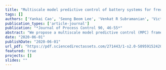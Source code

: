 ```yaml
---
title: "Multiscale model predictive control of battery systems for frequency regulation markets using physics-based models"
tags: []
authors: ['Yankai Cao', 'Seong Beom Lee', 'Venkat R Subramanian', 'Victor M Zavala']
publication_types: ['article-journal']
publication: "*Journal of Process Control 90, 46-55*"
abstract: "We propose a multiscale model predictive control (MPC) framework for stationary battery systems that exploits high-fidelity models to trade-off short-term economic incentives provided by energy and frequency regulation (FR) markets and long-term degradation effects. We find that the MPC framework can drastically reduce long-term degradation while properly responding to FR and energy market signals (compared to MPC formulations that use low-fidelity models). Our results also provide evidence that sophisticated battery models can be embedded within closed-loop MPC simulations by using modern nonlinear programming solvers (we provide an efficient and easy-to-use implementation in Julia). We use insights obtained with our simulations to design a low-complexity MPC formulation that matches the behavior obtained with high-fidelity models. This is done by designing a suitable terminal penalty term that implicitly captures long-term degradation. The results suggest that complex degradation behavior can be accounted for in low-complexity MPC formulations by properly designing the cost function. We believe that our proof-of-concept results can be of industrial relevance, as battery vendors are seeking to participate in fast-changing electricity markets while maintaining asset integrity."
date: "2020-06-01"
publishDate: "2020-06-01"
url_pdf: "https://pdf.sciencedirectassets.com/271443/1-s2.0-S0959152420X00059/1-s2.0-S0959152420301967/am.pdf?X-Amz-Security-Token=IQoJb3JpZ2luX2VjEIT%2F%2F%2F%2F%2F%2F%2F%2F%2F%2FwEaCXVzLWVhc3QtMSJHMEUCIEAkMpTpdefmPuRO5CKmTKyDfZlBdbxjbgYFq6iH2er4AiEAhkQShUjF77esgui6kf9aub3fD0R32IFR1zQhxYQ%2B%2FZcqvAUIvf%2F%2F%2F%2F%2F%2F%2F%2F%2F%2FARAFGgwwNTkwMDM1NDY4NjUiDDqZ5zEnQclqm91hUSqQBboShnlPNbulvNw76nObQODWaGGDDmva0iV8dWSlLKvfesQLqrci93lSekKX75bojVfScqtefFvLovRhs10SQ8yv6BiGVZka4MTQpmZat%2Bim%2F9auQxSPE9Q%2FFzXswk%2Blpw2WFCzUQvfO9r3zBsjkKzsvzqvef9rLd6OReWT2hP8LKbqevm1ay%2BrPtMykEhgvxYACVZKrfxO0MVo4PfsAbotHDUnIRZ1Lf7DuyN0sl8ZwAAKHyq8hu4Ur%2FAYglVRDuWThrAwLrcFWJeEqUDQ85hquaV29cg%2BO5t1wNdqWE6JkYvADX7oL0fdM2SOqrCW%2FZbPur8XspFjPQpVBn3DjSB1OKDBrcwsp5ORnzxKneJZuUFekgAwzpdbGkSo08l9ztaA5bKDEcnjV9tttcXY%2Fdakj3Zz%2BUHghVRTd0weyGLJF2cnEAbGy71KEqVDzd02WdMLgOrPwBiCPsPzdlTk8lMRAXoJpE7V5pYtieJDXCW1JLMNtP33p8GcsrlPy8BjOZYMJFZsWi1VkntpAXbA8lfkHwAuULjC3oa7eDBPLCKxiQPWrA8oAHYPcYoDYC5fOts8zKBytyHjr141zFYSqKOnH2cNk38iQLCSOGbH%2FUzBJp%2B%2FXEhhSVxfpQ6iLLWXeK8UBKrEkazERpWZLJvIn5A19Nw7a9mJrr7qg0F2KS5o1ziUNq22ZuvbcWnc%2BfN3PzmmD7zuF%2B%2BsvTtm0hD8JD1BcBz5U1S%2F%2Bh8xX4NSeUBWruiFBpQRAO26LrERH5%2FDK3uh9PZxpp4%2FHcQ%2BlnRGmOVa1yhKyDpP225SwBz1tpepVXXb4KSHu65CPDGRk9FtAycr%2Fk8j4VVqsOEisarAQWldJ4BTIOd3NePCboWMvlSa0MOHl3MQGOrEBChBC9FgeFM8iSuRcejiK61mrwdg7Ecw%2BLXY%2B2yN8knrad%2B40RrJ6xjPBunodGCuEbqBM5Yc0DWPqp42EOyrr%2BY33i%2F7%2F2NuJqtXlHTEjDL2SIcJaLWNKTMPrwK1ykqJ4L9ng4cAHIyD0XFeyzujeTo8U7X4UfBAWwnw5WeqMZxpW1kwdlyzZnDDHVmcjjJI4tGPOm0BV80JCYVri%2Fy0OdJduIigBLbW%2BC%2FMt%2BjtpdUCg&X-Amz-Algorithm=AWS4-HMAC-SHA256&X-Amz-Date=20250809T121945Z&X-Amz-SignedHeaders=host&X-Amz-Expires=300&X-Amz-Credential=ASIAQ3PHCVTY4D6XB6IU%2F20250809%2Fus-east-1%2Fs3%2Faws4_request&X-Amz-Signature=b976122401ee69c7236d19709d4f589fa6603042b78816437eb278d66c006288&hash=35f5f5f79201070826eef02b8ff184b19c86a510e56efba9297558c0e5ab225c&host=68042c943591013ac2b2430a89b270f6af2c76d8dfd086a07176afe7c76c2c61&pii=S0959152420301967&tid=pdf-1e54e8fd-322a-4d6c-83cb-af735b391ef5&sid=8879e2425996894e819bc22619ff3d0e1e0egxrqa&type=client"
featured: true
projects: []
slides: ""
---
```

